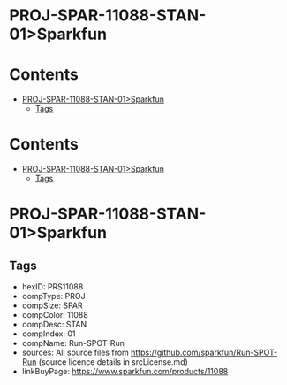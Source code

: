 
PROJ-SPAR-11088-STAN-01>Sparkfun
================================

Contents
========

* [PROJ-SPAR-11088-STAN-01>Sparkfun](#proj-spar-11088-stan-01sparkfun)
	* [Tags](#tags)

Contents
========

* [PROJ-SPAR-11088-STAN-01>Sparkfun](#proj-spar-11088-stan-01sparkfun)
	* [Tags](#tags)

# PROJ-SPAR-11088-STAN-01>Sparkfun

## Tags

- hexID: PRS11088
- oompType: PROJ
- oompSize: SPAR
- oompColor: 11088
- oompDesc: STAN
- oompIndex: 01
- oompName: Run-SPOT-Run
- sources: All source files from https://github.com/sparkfun/Run-SPOT-Run (source licence details in srcLicense.md)
- linkBuyPage: https://www.sparkfun.com/products/11088
